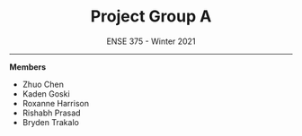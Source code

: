 <h1 align="center">Project Group A</h1>
<p align="center">ENSE 375 - Winter 2021</p>

---
**Members**
- Zhuo Chen  
- Kaden Goski  
- Roxanne Harrison  
- Rishabh Prasad  
- Bryden Trakalo  